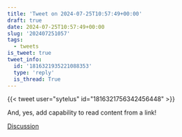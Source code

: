 ```yaml
---
title: 'Tweet on 2024-07-25T10:57:49+00:00'
draft: true
date: 2024-07-25T10:57:49+00:00
slug: '202407251057'
tags:
  - tweets
is_tweet: true
tweet_info:
  id: '1816321935221088353'
  type: 'reply'
  is_thread: True
---
```




{{< tweet user="sytelus" id="1816321756342456448" >}}

And, yes, add capability to read content from a link!

[Discussion](https://x.com/sytelus/status/1816321935221088353)
